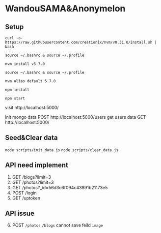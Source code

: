# WandouSAMA&Anonymelon

## Setup

```
curl -o- https://raw.githubusercontent.com/creationix/nvm/v0.31.0/install.sh | bash

source ~/.bashrc & source ~/.profile

nvm install v5.7.0

source ~/.bashrc & source ~/.profile

nvm alias default 5.7.0

npm install

npm start

```

visit http://localhost:5000/

init mongo data POST http://localhost:5000/users
get users data GET http://localhost:5000/

## Seed&Clear data

`node scripts/init_data.js`
`node scripts/clear_data.js`


## API need implement
1. GET /blogs?limit=3
2. GET /photos?limit=3
3. GET /photos?_id=56d3c6f094c43891b21173e5
4. POST /login
5. GET /uptoken

## API issue
6. POST `/photos` `/blogs` cannot save feild `image`   
